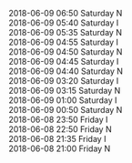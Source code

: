 2018-06-09 06:50 Saturday  N  
2018-06-09 05:40 Saturday  I  
2018-06-09 05:35 Saturday  N  
2018-06-09 04:55 Saturday  I  
2018-06-09 04:50 Saturday  N  
2018-06-09 04:45 Saturday  I  
2018-06-09 04:40 Saturday  N  
2018-06-09 03:20 Saturday  I  
2018-06-09 03:15 Saturday  N  
2018-06-09 01:00 Saturday  I  
2018-06-09 00:50 Saturday  N  
2018-06-08 23:50 Friday  I  
2018-06-08 22:50 Friday  N  
2018-06-08 21:35 Friday  I  
2018-06-08 21:00 Friday  N  
